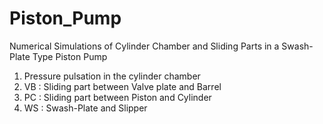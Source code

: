 # Piston_Pump
Numerical Simulations of Cylinder Chamber and Sliding Parts in a Swash-Plate Type Piston Pump
1) Pressure pulsation in the cylinder chamber
2) VB : Sliding part between Valve plate and Barrel
3) PC : Sliding part between Piston and Cylinder
4) WS : Swash-Plate and Slipper 
